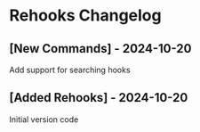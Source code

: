 # Rehooks Changelog

## [New Commands] - 2024-10-20

Add support for searching hooks

## [Added Rehooks] - 2024-10-20

Initial version code
